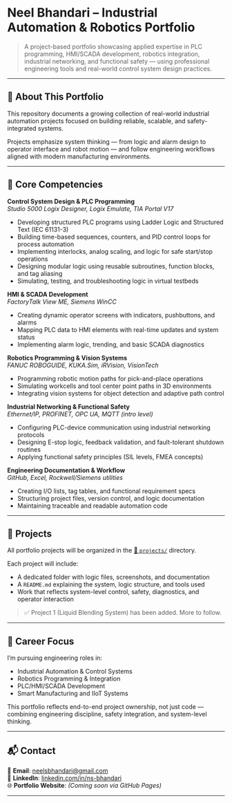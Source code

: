 # Neel Bhandari – Industrial Automation & Robotics Portfolio

> A project-based portfolio showcasing applied expertise in PLC programming, HMI/SCADA development, robotics integration, industrial networking, and functional safety — using professional engineering tools and real-world control system design practices.

---

## 📘 About This Portfolio

This repository documents a growing collection of real-world industrial automation projects focused on building reliable, scalable, and safety-integrated systems.

Projects emphasize system thinking — from logic and alarm design to operator interface and robot motion — and follow engineering workflows aligned with modern manufacturing environments.

---

## 🧠 Core Competencies

**Control System Design & PLC Programming**  
*Studio 5000 Logix Designer, Logix Emulate, TIA Portal V17*  
- Developing structured PLC programs using Ladder Logic and Structured Text (IEC 61131-3)  
- Building time-based sequences, counters, and PID control loops for process automation  
- Implementing interlocks, analog scaling, and logic for safe start/stop operations  
- Designing modular logic using reusable subroutines, function blocks, and tag aliasing  
- Simulating, testing, and troubleshooting logic in virtual testbeds

**HMI & SCADA Development**  
*FactoryTalk View ME, Siemens WinCC*  
- Creating dynamic operator screens with indicators, pushbuttons, and alarms  
- Mapping PLC data to HMI elements with real-time updates and system status  
- Implementing alarm logic, trending, and basic SCADA diagnostics

**Robotics Programming & Vision Systems**  
*FANUC ROBOGUIDE, KUKA.Sim, iRVision, VisionTech*  
- Programming robotic motion paths for pick-and-place operations  
- Simulating workcells and tool center point paths in 3D environments  
- Integrating vision systems for object detection and adaptive path control

**Industrial Networking & Functional Safety**  
*Ethernet/IP, PROFINET, OPC UA, MQTT (intro level)*  
- Configuring PLC-device communication using industrial networking protocols  
- Designing E-stop logic, feedback validation, and fault-tolerant shutdown routines  
- Applying functional safety principles (SIL levels, FMEA concepts)

**Engineering Documentation & Workflow**  
*GitHub, Excel, Rockwell/Siemens utilities*  
- Creating I/O lists, tag tables, and functional requirement specs  
- Structuring project files, version control, and logic documentation  
- Maintaining traceable and readable automation code

---

## 📂 Projects

All portfolio projects will be organized in the [📁 `projects/`](./projects) directory.

Each project will include:
- A dedicated folder with logic files, screenshots, and documentation
- A `README.md` explaining the system, logic structure, and tools used
- Work that reflects system-level control, safety, diagnostics, and operator interaction

> ✅ Project 1 (Liquid Blending System) has been added. More to follow.


---

## 🎯 Career Focus

I’m pursuing engineering roles in:

- Industrial Automation & Control Systems  
- Robotics Programming & Integration  
- PLC/HMI/SCADA Development  
- Smart Manufacturing and IIoT Systems

This portfolio reflects end-to-end project ownership, not just code — combining engineering discipline, safety integration, and system-level thinking.

---

## 📬 Contact

📧 **Email**: neelsbhandari@gmail.com  
🔗 **LinkedIn**: [linkedin.com/in/ns-bhandari](https://www.linkedin.com/in/ns-bhandari)  
🌐 **Portfolio Website**: *(Coming soon via GitHub Pages)*

---

